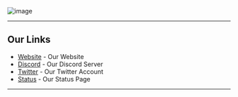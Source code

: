 <img src="https://i.imgur.com/ASlu0Ru.png" alt="image">

<hr>

<h2>Our Links</h2>
<ul>
  <li><a href="https://yadmb.xyz">Website</a> - Our Website</li>
  <li><a href="https://discord.gg/AC4rbMCwGG">Discord</a> - Our Discord Server</li>
  <li><a href="https://twitter.com/YADMB_">Twitter</a> - Our Twitter Account</li>
  <li><a href="https://yadmb.instatus.com/">Status</a> - Our Status Page</li>
</ul>

<hr>
